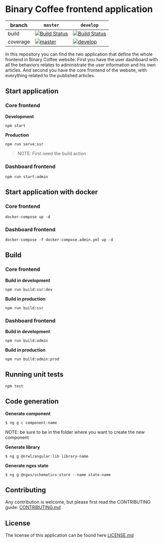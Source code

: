 # Binary Coffee frontend application

|branch|`master`|`develop`|
|---|---|---|
|build|[![Build Status](https://travis-ci.com/dcs-community/dcs-frontend.svg?branch=master)](https://travis-ci.com/dcs-community/dcs-frontend)|[![Build Status](https://travis-ci.com/dcs-community/dcs-frontend.svg?branch=master)](https://travis-ci.com/dcs-community/dcs-frontend)|
|coverage|[![master](https://codecov.io/gh/dcs-community/dcs-frontend/branch/master/graph/badge.svg)](https://codecov.io/gh/dcs-community/dcs-frontend)|[![develop](https://codecov.io/gh/dcs-community/dcs-frontend/branch/develop/graph/badge.svg)](https://codecov.io/gh/dcs-community/dcs-frontend)|

In this repository you can find the two application that define the whole frontend in Binary Coffee website.
First you have the user dashboard with all the behaviors relates to administrate the user information and his own articles.
And second you have the core frontend of the website, with everything related to the published articles.

## Start application

### Core frontend

**Development**

```
npm start
```

**Production**

```
npm run serve:ssr
```

> NOTE: First need the build action

### Dashboard frontend

```
npm run start:admin
```

## Start application with docker

### Core frontend

```
docker-compose up -d
```

### Dashboard frontend

```
docker-compose -f docker-compose.admin.yml up -d
```

## Build

### Core frontend

**Build in development**

```
npm run build:ssr:dev
```

**Build in production**

```
npm run build:ssr
```

### Dashboard frontend

**Build in development**

```
npm run build:admin
```

**Build in production**

```
npm run build:admin:prod
```

## Running unit tests

```
npm test
```

## Code generation

**Generate component**

```
$ ng g c component-name
```

NOTE: be sure to be in the folder where you want to create the new component

**Generate library**

```
$ ng g @nrwl/angular:lib library-name
```

**Generate ngxs state**

```
$ ng g @ngxs/schematics:store --name state-name
```

## Contributing

Any contribution is welcome, but please first read the CONTRIBUTING guide: [CONTRIBUTING.md](./CONTRIBUTING.md)

## License

The license of this application can be found here [LICENSE.md](./LICENSE.md)
